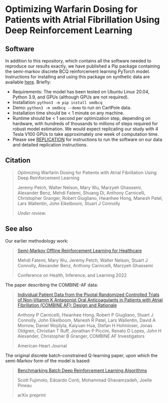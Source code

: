 # Optimizing Warfarin Dosing for Patients with Atrial Fibrillation Using Deep Reinforcement Learning

## Software

In addition to this repository, which contains all the software needed to reproduce our results exactly, we have published a Pip package containing the semi-markov discrete BCQ reinforcement learning PyTorch model. Instructions for installing and using this package on synthetic data are available [here](https://github.com/hamilton-health-sciences/smdbcq). Briefly:

* Requirements: The model has been tested on Ubuntu Linux 20.04, Python 3.9, and GPUs (although GPUs are not required).
* Installation: `python3 -m pip install smdbcq`
* Demo: `python3 -m smdbcq --demo` to run on CartPole data.
* Installation time should be < 1 minute on any machine.
* Runtime should be < 1 second per optimization step, depending on hardware, with hundreds of thousands to millions of steps required for robust model estimation. We would expect replicating our study with 4 Tesla V100 GPUs to take approximately one week of computation time.
* Please see [REPLICATION](REPLICATION.md) for instructions to run the software on our data and detailed replication instructions.

## Citation

> Optimizing Warfarin Dosing for Patients with Atrial Fibrillation Using Deep Reinforcement Learning
>
> Jeremy Petch, Walter Nelson, Mary Wu, Marzyeh Ghassemi, Alexander Benz, Mehdi Fatemi, Shuang Di, Anthony Carnicelli, Christopher Granger, Robert Giugliano, Hwanhee Hong, Manesh Patel, Lars Wallentin, John Eikelboom, Stuart J Connolly
>
> *Under review.*

## See also

Our earlier methodology work:

> [Semi-Markov Offline Reinforcement Learning for Healthcare](https://arxiv.org/abs/2203.09365)
>
> Mehdi Fatemi, Mary Wu, Jeremy Petch, Walter Nelson, Stuart J Connolly, Alexander Benz, Anthony Carnicelli, Marzyeh Ghassemi
>
> Conference on Health, Inference, and Learning 2022

The paper describing the COMBINE-AF data:

> [Individual Patient Data from the Pivotal Randomized Controlled Trials of Non-Vitamin K Antagonist Oral Anticoagulants in Patients with Atrial Fibrillation (COMBINE AF): Design and Rationale](https://pubmed.ncbi.nlm.nih.gov/33296688/)
>
> Anthony P Carnicelli, Hwanhee Hong, Robert P Giugliano, Stuart J Connolly, John Eikelboom, Manesh R Patel, Lars Wallentin, David A Morrow, Daniel Wojdyla, Kaiyuan Hua, Stefan H Hohnloser, Jonas Oldgren, Christian T Ruff, Jonathan P Piccini, Renato D Lopes, John H Alexander, Christopher B Granger, COMBINE AF Investigators
>
> American Heart Journal

The original discrete batch-constrained Q-learning paper, upon which the semi-Markov form of the model is based:

> [Benchmarking Batch Deep Reinforcement Learning Algorithms](https://arxiv.org/abs/1910.01708)
>
> Scott Fujimoto, Edoardo Conti, Mohammad Ghavamzadeh, Joelle Pineau
>
> arXiv preprint
